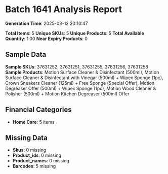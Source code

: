 # Batch 1641 Analysis Report

**Generation Time**: 2025-08-12 20:10:47

**Total Items**: 5
**Unique SKUs**: 5
**Unique Products**: 5
**Total Available Quantity**: 1.00
**Near Expiry Products**: 0

## Sample Data
**Sample SKUs**: 37631252, 37631251, 37631255, 37631256, 37631258
**Sample Products**: Motion Surface Cleaner & Disinfectant (500ml), Motion Surface Cleaner & Disinfectant with Vinegar (500ml) + Wipex Sponge (1pc), Crown Sneakers Cleaner (125ml) + Free Sponge (Special Offer), Motion Degreaser Offer (500ml) + Wipex Sponge (1pc), Motion Wood Cleaner & Polisher (500ml) + Motion Kitchen Degreaser (500ml) Offer

## Financial Categories
- **Home Care**: 5 items

## Missing Data
- **Skus**: 0 missing
- **Product_ids**: 0 missing
- **Product_names**: 0 missing
- **Barcodes**: 5 missing
